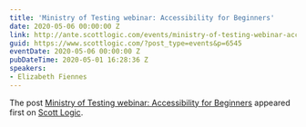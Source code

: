 ```yaml
---
title: 'Ministry of Testing webinar: Accessibility for Beginners'
date: 2020-05-06 00:00:00 Z
link: http://ante.scottlogic.com/events/ministry-of-testing-webinar-accessibility-for-beginners/
guid: https://www.scottlogic.com/?post_type=events&p=6545
eventDate: 2020-05-06 00:00:00 Z
pubDateTime: 2020-05-01 16:28:36 Z
speakers:
- Elizabeth Fiennes
---
```


<p>The post <a rel="nofollow" href="http://ante.scottlogic.com/events/ministry-of-testing-webinar-accessibility-for-beginners/">Ministry of Testing webinar: Accessibility for Beginners</a> appeared first on <a rel="nofollow" href="http://ante.scottlogic.com">Scott Logic</a>.</p>